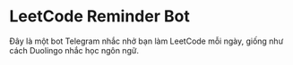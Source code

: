 # LeetCode Reminder Bot

Đây là một bot Telegram nhắc nhở bạn làm LeetCode mỗi ngày, giống như cách Duolingo nhắc học ngôn ngữ.


